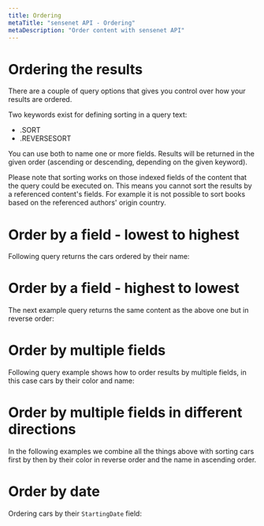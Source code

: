 ```yaml
---
title: Ordering
metaTitle: "sensenet API - Ordering"
metaDescription: "Order content with sensenet API"
---
```


# Ordering the results

There are a couple of query options that gives you control over how your results are ordered.

Two keywords exist for defining sorting in a query text:

- .SORT
- .REVERSESORT

You can use both to name one or more fields. Results will be returned in the given order (ascending or descending, depending on the given keyword).

<note title="Limitation" severity="info">
Please note that sorting works on those indexed fields of the content that the query could be executed on. This means you cannot sort the results by a referenced content's fields. For example it is not possible to sort books based on the referenced authors' origin country.
</note>

# Order by a field - lowest to highest

Following query returns the cars ordered by their name:

<tab category="querying" article="query-ordering" example="lowestToHighest" />

# Order by a field - highest to lowest

The next example query returns the same content as the above one but in reverse order:

<tab category="querying" article="query-ordering" example="highestToLowest" />

# Order by multiple fields

Following query example shows how to order results by multiple fields, in this case cars by their color and name:

<tab category="querying" article="query-ordering" example="byMultipleFields" />

# Order by multiple fields in different directions

In the following examples we combine all the things above with sorting cars first by then by their color in reverse order and the name in ascending order.

<tab category="querying" article="query-ordering" example="multipleFieldsAndDirections" />

# Order by date

Ordering cars by their `StartingDate` field:

<tab category="querying" article="query-ordering" example="byDate" />
